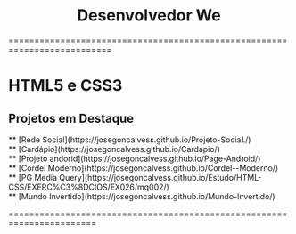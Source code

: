 
 <h1 style="text-align: center">Desenvolvedor We</h1>
<p>==========================================================================</p>
  <h1>HTML5 e CSS3</h1>
  <div>
    <h2>Projetos em Destaque</h2>
 <div>
  ** [Rede Social](https://josegoncalvess.github.io/Projeto-Social./)<br> 
  ** [Cardápio](https://josegoncalvess.github.io/Cardapio/)<br> 
  ** [Projeto andorid](https://josegoncalvess.github.io/Page-Android/)<br>
  ** [Cordel Moderno](https://josegoncalvess.github.io/Cordel--Moderno/)<br>
  ** [PG Media Query](https://josegoncalvess.github.io/Estudo/HTML-CSS/EXERC%C3%8DCIOS/EX026/mq002/)<br>
  ** [Mundo Invertido](https://josegoncalvess.github.io/Mundo-Invertido/) 
  </div>
   
<p>=======================================================================</p>
